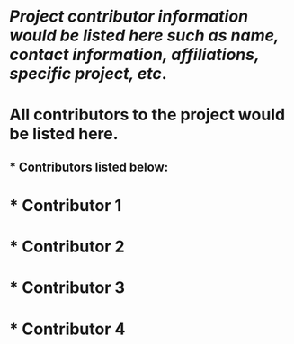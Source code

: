 # *Project contributor information would be listed here such as name, contact information, affiliations, specific project, etc*.
# **All contributors to the project would be listed here**.
##  * Contributors listed below:
# * Contributor 1
# * Contributor 2
# * Contributor 3
# * Contributor 4


